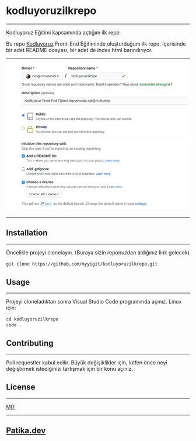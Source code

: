 # kodluyoruzilkrepo

---
Kodluyoruz Eğitimi kapsamında açtığım ilk repo


Bu repo [Kodluyoruz](https://www.kodluyoruz.org/) Front-End Eğitiminde oluşturduğum ilk repo. İçerisinde bir adet README dosyası, bir adet de index.html barındırıyor.

---

![](https://github.com/myyigit/kodluyoruzilkrepo/blob/main/img/github.jpg)
   
---
## Installation
---

Öncelikle projeyi clonelayın. (Buraya sizin reponuzdan aldığınız link gelecek)


```bash
git clone https://github.com/myyigit/kodluyoruzilkrepo.git
```

## Usage
---

Projeyi cloneladıktan sonra Visual Studio Code programında açınız. Linux için: 
 ```
 cd kodluyoruzilkrepo 
 code .

```

## Contributing
---

Pull requestler kabul edilir. Büyük değişiklikler için, lütfen önce neyi değiştirmek istediğinizi tartışmak için bir konu açınız.

## License
---


[MIT](https://choosealicense.com/licenses/mit/)


---

## [Patika.dev](https://www.patika.dev/tr)